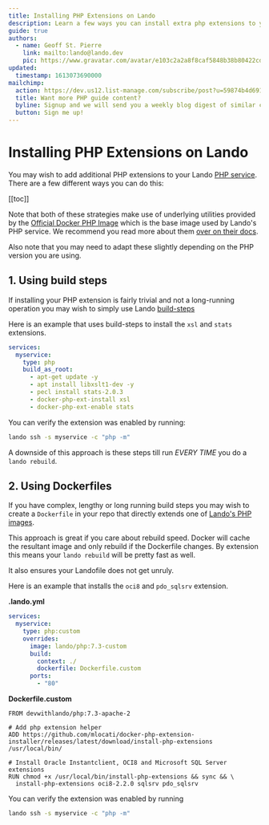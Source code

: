 ```yaml
---
title: Installing PHP Extensions on Lando
description: Learn a few ways you can install extra php extensions to your Lando PHP service
guide: true
authors:
  - name: Geoff St. Pierre
    link: mailto:lando@lando.dev
    pic: https://www.gravatar.com/avatar/e103c2a2a8f8caf5848b38b80422cdd9
updated:
  timestamp: 1613073690000
mailchimp:
  action: https://dev.us12.list-manage.com/subscribe/post?u=59874b4d6910fa65e724a4648&amp;id=613837077f
  title: Want more PHP guide content?
  byline: Signup and we will send you a weekly blog digest of similar content to keep you satiated.
  button: Sign me up!
---
```


# Installing PHP Extensions on Lando

You may wish to add additional PHP extensions to your Lando [PHP service](https://docs.lando.dev/plugins/php). There are a few different ways you can do this:

[[toc]]

Note that both of these strategies make use of underlying utilities provided by the [Official Docker PHP Image](https://hub.docker.com/_/php) which is the base image used by Lando's PHP service. We recommend you read more about them [over on their docs](https://hub.docker.com/_/php).

Also note that you may need to adapt these slightly depending on the PHP version you are using.

## 1. Using build steps

If installing your PHP extension is fairly trivial and not a long-running operation you may wish to simply use Lando [build-steps](https://docs.lando.dev/services/lando-3.html#build-steps)

Here is an example that uses build-steps to install the `xsl` and `stats` extensions.

```yaml
services:
  myservice:
    type: php
    build_as_root:
      - apt-get update -y
      - apt install libxslt1-dev -y
      - pecl install stats-2.0.3
      - docker-php-ext-install xsl
      - docker-php-ext-enable stats
```

You can verify the extension was enabled by running:

```bash
lando ssh -s myservice -c "php -m"
```

A downside of this approach is these steps till run _EVERY TIME_ you do a `lando rebuild`.

## 2. Using Dockerfiles

If you have complex, lengthy or long running build steps you may wish to create a `Dockerfile` in your repo that directly extends one of [Lando's PHP images](https://hub.docker.com/r/devwithlando/php/tags).

This approach is great if you care about rebuild speed. Docker will cache the resultant image and only rebuild if the Dockerfile changes. By extension this means your `lando rebuild` will be pretty fast as well.

It also ensures your Landofile does not get unruly.

Here is an example that installs the `oci8` and `pdo_sqlsrv` extension.

**.lando.yml**

```yaml
services:
  myservice:
    type: php:custom
    overrides:
      image: lando/php:7.3-custom
      build:
        context: ./
        dockerfile: Dockerfile.custom
      ports:
        - "80"
```

**Dockerfile.custom**

```docker
FROM devwithlando/php:7.3-apache-2

# Add php extension helper
ADD https://github.com/mlocati/docker-php-extension-installer/releases/latest/download/install-php-extensions /usr/local/bin/

# Install Oracle Instantclient, OCI8 and Microsoft SQL Server extensions
RUN chmod +x /usr/local/bin/install-php-extensions && sync && \
  install-php-extensions oci8-2.2.0 sqlsrv pdo_sqlsrv
```

You can verify the extension was enabled by running

```bash
lando ssh -s myservice -c "php -m"
```
